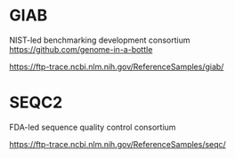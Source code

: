 # GIAB 
NIST-led benchmarking development consortium
https://github.com/genome-in-a-bottle

https://ftp-trace.ncbi.nlm.nih.gov/ReferenceSamples/giab/

# SEQC2
FDA-led sequence quality control consortium

https://ftp-trace.ncbi.nlm.nih.gov/ReferenceSamples/seqc/
